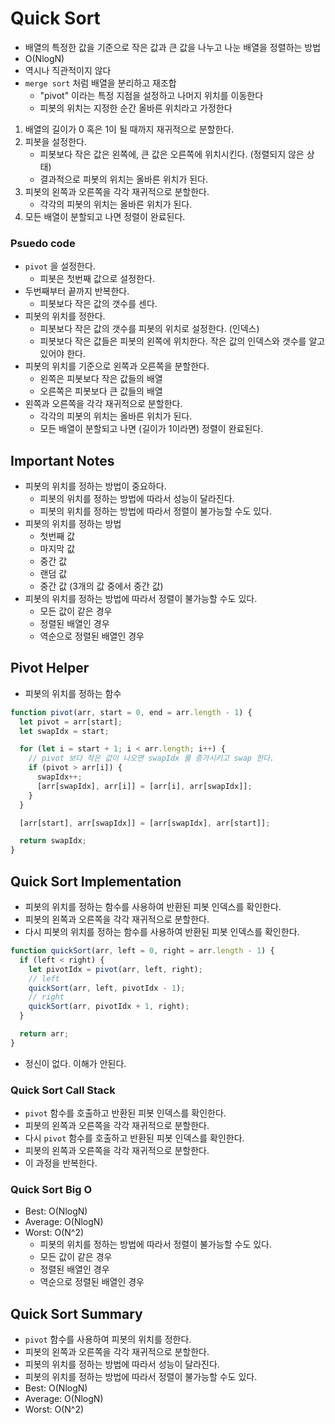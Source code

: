 # Quick Sort
- 배열의 특정한 값을 기준으로 작은 값과 큰 값을 나누고 나눈 배열을 정렬하는 방법
- O(NlogN)
- 역시나 직관적이지 않다
- `merge sort` 처럼 배열을 분리하고 재조합
  - "pivot" 이라는 특정 지점을 설정하고 나머지 위치를 이동한다
  - 피봇의 위치는 지정한 순간 올바른 위치라고 가정한다

1. 배열의 길이가 0 혹은 1이 될 때까지 재귀적으로 분할한다.
2. 피봇을 설정한다.
   - 피봇보다 작은 값은 왼쪽에, 큰 값은 오른쪽에 위치시킨다. (정렬되지 않은 상태)
   - 결과적으로 피봇의 위치는 올바른 위치가 된다.
3. 피봇의 왼쪽과 오른쪽을 각각 재귀적으로 분할한다.
   - 각각의 피봇의 위치는 올바른 위치가 된다.
4. 모든 배열이 분할되고 나면 정렬이 완료된다.

### Psuedo code 
- `pivot` 을 설정한다.
  - 피봇은 첫번째 값으로 설정한다.
- 두번째부터 끝까지 반복한다.
  - 피봇보다 작은 값의 갯수를 센다.
- 피봇의 위치를 정한다.
  - 피봇보다 작은 값의 갯수를 피봇의 위치로 설정한다. (인덱스)
  - 피봇보다 작은 값들은 피봇의 왼쪽에 위치한다. 작은 값의 인덱스와 갯수를 알고 있어야 한다.
- 피봇의 위치를 기준으로 왼쪽과 오른쪽을 분할한다.
  - 왼쪽은 피봇보다 작은 값들의 배열
  - 오른쪽은 피봇보다 큰 값들의 배열
- 왼쪽과 오른쪽을 각각 재귀적으로 분할한다.
  - 각각의 피봇의 위치는 올바른 위치가 된다.
  - 모든 배열이 분할되고 나면 (길이가 1이라면) 정렬이 완료된다.

## Important Notes
- 피봇의 위치를 정하는 방법이 중요하다.
  - 피봇의 위치를 정하는 방법에 따라서 성능이 달라진다.
  - 피봇의 위치를 정하는 방법에 따라서 정렬이 불가능할 수도 있다.
- 피봇의 위치를 정하는 방법
  - 첫번째 값
  - 마지막 값
  - 중간 값
  - 랜덤 값
  - 중간 값 (3개의 값 중에서 중간 값)
- 피봇의 위치를 정하는 방법에 따라서 정렬이 불가능할 수도 있다.
  - 모든 값이 같은 경우
  - 정렬된 배열인 경우
  - 역순으로 정렬된 배열인 경우

## Pivot Helper
- 피봇의 위치를 정하는 함수

```javascript
function pivot(arr, start = 0, end = arr.length - 1) {
  let pivot = arr[start];
  let swapIdx = start;

  for (let i = start + 1; i < arr.length; i++) {
    // pivot 보다 작은 값이 나오면 swapIdx 를 증가시키고 swap 한다.
    if (pivot > arr[i]) {
      swapIdx++;
      [arr[swapIdx], arr[i]] = [arr[i], arr[swapIdx]];
    }
  }

  [arr[start], arr[swapIdx]] = [arr[swapIdx], arr[start]];

  return swapIdx;
}
```

## Quick Sort Implementation
- 피봇의 위치를 정하는 함수를 사용하여 반환된 피봇 인덱스를 확인한다.
- 피봇의 왼쪽과 오른쪽을 각각 재귀적으로 분할한다.
- 다시 피봇의 위치를 정하는 함수를 사용하여 반환된 피봇 인덱스를 확인한다.

```javascript
function quickSort(arr, left = 0, right = arr.length - 1) {
  if (left < right) {
    let pivotIdx = pivot(arr, left, right);
    // left
    quickSort(arr, left, pivotIdx - 1);
    // right
    quickSort(arr, pivotIdx + 1, right);
  }

  return arr;
}
```

- 정신이 없다. 이해가 안된다.

### Quick Sort Call Stack
- `pivot` 함수를 호출하고 반환된 피봇 인덱스를 확인한다.
- 피봇의 왼쪽과 오른쪽을 각각 재귀적으로 분할한다.
- 다시 `pivot` 함수를 호출하고 반환된 피봇 인덱스를 확인한다.
- 피봇의 왼쪽과 오른쪽을 각각 재귀적으로 분할한다.
- 이 과정을 반복한다.

### Quick Sort Big O
- Best: O(NlogN)
- Average: O(NlogN)
- Worst: O(N^2)
  - 피봇의 위치를 정하는 방법에 따라서 정렬이 불가능할 수도 있다.
  - 모든 값이 같은 경우
  - 정렬된 배열인 경우
  - 역순으로 정렬된 배열인 경우

## Quick Sort Summary
- `pivot` 함수를 사용하여 피봇의 위치를 정한다.
- 피봇의 왼쪽과 오른쪽을 각각 재귀적으로 분할한다.
- 피봇의 위치를 정하는 방법에 따라서 성능이 달라진다.
- 피봇의 위치를 정하는 방법에 따라서 정렬이 불가능할 수도 있다.
- Best: O(NlogN)
- Average: O(NlogN)
- Worst: O(N^2)
